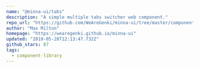 ```yaml
---
name: "@minna-ui/tabs"
description: "A simple multiple tabs switcher web component."
repo_url: "https://github.com/WeAreGenki/minna-ui/tree/master/components/tabs"
author: "Max Milton"
homepage: "https://wearegenki.github.io/minna-ui"
updated: "2019-05-28T12:13:47.732Z"
github_stars: 87
tags: 
  - component-library
---
```

